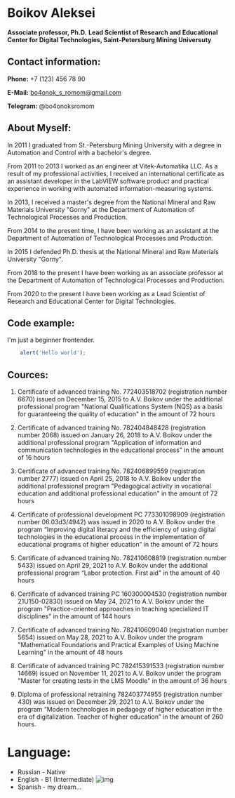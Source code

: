 # Boikov Aleksei

**Associate professor, Ph.D.**
**Lead Scientist of Research and Educational Center for Digital Technologies, Saint-Petersburg Mining Universuty**

## Contact information:
**Phone:** +7 (123) 456 78 90 

**E-Mail:** bo4onok_s_romom@gmail.com

**Telegram:** @bo4onoksromom

## About Myself:
In 2011 I graduated from St.-Petersburg Mining University with a degree in Automation and Control with a bachelor's degree.

From 2011 to 2013 I worked as an engineer at Vitek-Avtomatika LLC. As a result of my professional activities, I received an international certificate as an assistant developer in the LabVIEW software product and practical experience in working with automated information-measuring systems.

In 2013, I received a master's degree from the National Mineral and Raw Materials University "Gorny" at the Department of Automation of Technological Processes and Production.

From 2014 to the present time, I have been working as an assistant at the Department of Automation of Technological Processes and Production.

In 2015 I defended Ph.D. thesis at the National Mineral and Raw Materials University "Gorny".

From 2018 to the present I have been working as an associate professor at the Department of Automation of Technological Processes and Production.

From 2020 to the present I have been working as a Lead Scientist of Research and Educational Center for Digital Technologies.


## Code example:
I'm just a beginner frontender.
```javascript
    alert('Hello world');
```

## Cources:
1. Certificate of advanced training No. 772403518702 (registration number 6670) issued on December 15, 2015 to A.V. Boikov under the additional professional program "National Qualifications System (NQS) as a basis for guaranteeing the quality of education" in the amount of 72 hours

2. Certificate of advanced training No. 782404848428 (registration number 2068) issued on January 26, 2018 to A.V. Boikov under the additional professional program "Application of information and communication technologies in the educational process" in the amount of 16 hours

3. Certificate of advanced training No. 782406899559 (registration number 2777) issued on April 25, 2018 to A.V. Boikov under the additional professional program "Pedagogical activity in vocational education and additional professional education" in the amount of 72 hours

4. Certificate of professional development PC 773301098909 (registration number 06.03d3/4942) was issued in 2020 to A.V. Boikov under the program “Improving digital literacy and the efficiency of using digital technologies in the educational process in the implementation of educational programs of higher education” in the amount of 72 hours

5. Certificate of advanced training No. 782410608819 (registration number 5433) issued on April 29, 2021 to A.V. Boikov under the additional professional program “Labor protection. First aid" in the amount of 40 hours

6. Certificate of advanced training PC 160300004530 (registration number 21U150-02830) issued on May 24, 2021 to A.V. Boikov under the program "Practice-oriented approaches in teaching specialized IT disciplines" in the amount of 144 hours

7. Certificate of advanced training No. 782410609040 (registration number 5654) issued on May 28, 2021 to A.V. Boikov under the program "Mathematical Foundations and Practical Examples of Using Machine Learning" in the amount of 48 hours

8. Certificate of advanced training PC 782415391533 (registration number 14669) issued on November 11, 2021 to A.V. Boikov under the program "Master for creating tests in the LMS Moodle" in the amount of 36 hours

9. Diploma of professional retraining 782403774955 (registration number 430) was issued on December 29, 2021 to A.V. Boikov under the program “Modern technologies in pedagogy of higher education in the era of digitalization. Teacher of higher education” in the amount of 260 hours. 

# Language:
* Russian - Native
* English - B1 (Intermediate)
![img](/rsschool-cv/English%20level.PNG)
* Spanish - my dream...
